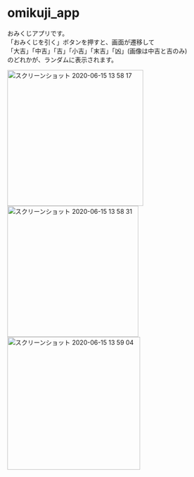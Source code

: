 # omikuji_app

おみくじアプリです。  
「おみくじを引く」ボタンを押すと、画面が遷移して  
「大吉」「中吉」「吉」「小吉」「末吉」「凶」(画像は中吉と吉のみ)  
のどれかが、ランダムに表示されます。  

<img width="309" alt="スクリーンショット 2020-06-15 13 58 17" src="https://user-images.githubusercontent.com/49052894/84619519-44fd2600-af10-11ea-8b6f-f9a1d7896a35.png">
<img width="298" alt="スクリーンショット 2020-06-15 13 58 31" src="https://user-images.githubusercontent.com/49052894/84619525-4dedf780-af10-11ea-954f-c8a3d10715ba.png">
<img width="302" alt="スクリーンショット 2020-06-15 13 59 04" src="https://user-images.githubusercontent.com/49052894/84619547-6100c780-af10-11ea-8921-b75450540599.png">
